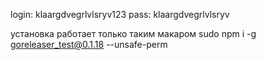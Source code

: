 login: klaargdvegrlvlsryv123
pass: klaargdvegrlvlsryv

установка работает только таким макаром sudo npm i -g goreleaser_test@0.1.18 --unsafe-perm
